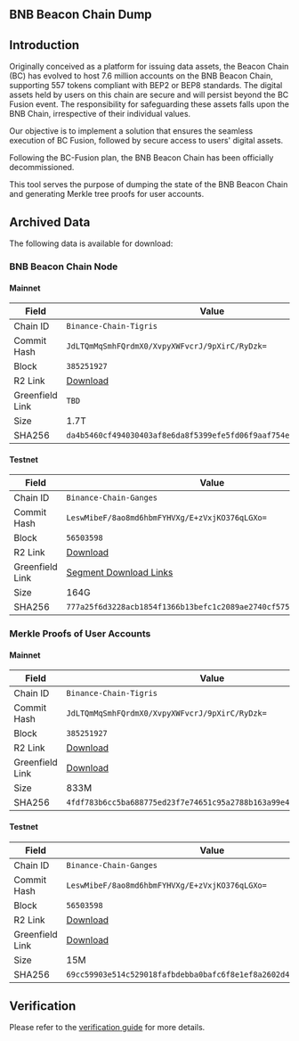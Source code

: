 ## BNB Beacon Chain Dump

## Introduction
Originally conceived as a platform for issuing data assets, the Beacon Chain (BC) has evolved to host 7.6 million accounts on the BNB Beacon Chain, supporting 557 tokens compliant with BEP2 or BEP8 standards. The digital assets held by users on this chain are secure and will persist beyond the BC Fusion event. The responsibility for safeguarding these assets falls upon the BNB Chain, irrespective of their individual values.

Our objective is to implement a solution that ensures the seamless execution of BC Fusion, followed by secure access to users' digital assets.

Following the BC-Fusion plan, the BNB Beacon Chain has been officially decommissioned.

This tool serves the purpose of dumping the state of the BNB Beacon Chain and generating Merkle tree proofs for user accounts.

## Archived Data

The following data is available for download:

### BNB Beacon Chain Node

#### Mainnet

| Field |Value |
| --- | --- |
| Chain ID | `Binance-Chain-Tigris` |
| Commit Hash | `JdLTQmMqSmhFQrdmX0/XvpyXWFvcrJ/9pXirC/RyDzk=` |
| Block | `385251927` |
| R2 Link | [Download](https://pub-c0627345c16f47ab858c9469133073a8.r2.dev/bc-mainnet-dataseed.tar.gz) |
| Greenfield Link | `TBD` |
| Size | 1.7T |
| SHA256 | `da4b5460cf494030403af8e6da8f5399efe5fd06f9aaf754e15105dc93f792bb` |

#### Testnet

| Field |Value |
| --- | --- |
| Chain ID | `Binance-Chain-Ganges` |
| Commit Hash | `LeswMibeF/8ao8md6hbmFYHVXg/E+zVxjKO376qLGXo=` |
| Block | `56503598` |
| R2 Link | [Download](https://pub-c0627345c16f47ab858c9469133073a8.r2.dev/bc-testnet-dataseed.tar.gz) |
| Greenfield Link | [Segment Download Links](https://raw.githubusercontent.com/bnb-chain/node-dump/blob/master/asset/bc-testnet-snapshot-segment-links.txt) |
| Size | 164G |
| SHA256 | `777a25f6d3228acb1854f1366b13befc1c2089ae2740cf5757120682ffc79a30` |

### Merkle Proofs of User Accounts

#### Mainnet

| Field |Value |
| --- | --- |
| Chain ID | `Binance-Chain-Tigris` |
| Commit Hash | `JdLTQmMqSmhFQrdmX0/XvpyXWFvcrJ/9pXirC/RyDzk=` |
| Block | `385251927` |
| R2 Link | [Download](https://pub-c0627345c16f47ab858c9469133073a8.r2.dev/bc-mainnet-proofs.tar.gz) |
| Greenfield Link | [Download](`https://greenfield-sp.nodereal.io/view/bnb-beacon-chain-archive/bc-mainnet-proofs.tar.gz`) |
| Size | 833M |
| SHA256 | `4fdf783b6cc5ba688775ed23f7e74651c95a2788b163a99e42770c356434e3e8` |

#### Testnet

| Field |Value |
| --- | --- |
| Chain ID | `Binance-Chain-Ganges` |
| Commit Hash | `LeswMibeF/8ao8md6hbmFYHVXg/E+zVxjKO376qLGXo=` |
| Block | `56503598` |
| R2 Link | [Download](https://pub-c0627345c16f47ab858c9469133073a8.r2.dev/bc-testnet-proofs.tar.gz) |
| Greenfield Link | [Download](https://greenfield-sp.nodereal.io/view/bnb-beacon-chain-archive/bc-testnet-proofs.tar.gz) |
| Size | 15M |
| SHA256 | `69cc59903e514c529018fafbdebba0bafc6f8e1ef8a2602d4ce573a314b2eb9a` |

## Verification

Please refer to the [verification guide](./docs/verification.md) for more details.
